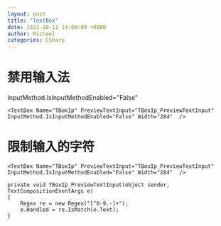 ```yaml
---
layout: post
title: "TextBox"
date: 2022-10-11 14:09:00 +0800
author: Michael
categories: CSharp
---
```


# 禁用输入法
InputMethod.IsInputMethodEnabled="False"

	<TextBox Name="TBoxIp" PreviewTextInput="TBoxIp_PreviewTextInput" InputMethod.IsInputMethodEnabled="False" Width="284"  />

# 限制输入的字符

	<TextBox Name="TBoxIp" PreviewTextInput="TBoxIp_PreviewTextInput" InputMethod.IsInputMethodEnabled="False" Width="284"  />

    private void TBoxIp_PreviewTextInput(object sender, TextCompositionEventArgs e)
    {
        Regex re = new Regex("[^0-9.-]+");
        e.Handled = re.IsMatch(e.Text);
    }
